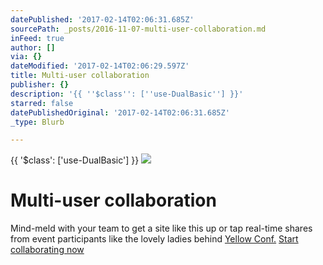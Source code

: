 ```yaml
---
datePublished: '2017-02-14T02:06:31.685Z'
sourcePath: _posts/2016-11-07-multi-user-collaboration.md
inFeed: true
author: []
via: {}
dateModified: '2017-02-14T02:06:29.597Z'
title: Multi-user collaboration
publisher: {}
description: '{{ ''$class'': [''use-DualBasic''] }}'
starred: false
datePublishedOriginal: '2017-02-14T02:06:31.685Z'
_type: Blurb

---
```

{{ '$class': \['use-DualBasic'\] }}
![](https://the-grid-user-content.s3-us-west-2.amazonaws.com/8fb11765-80d9-4e7e-8c79-020d052d75e4.jpg)

# Multi-user collaboration

Mind-meld with your team to get a site like this up or tap real-time shares from event participants like the lovely ladies behind [Yellow Conf.][0]
[Start collaborating now][1]

[0]: http://yellow.community/
[1]: https://play.google.com/store/apps/details?id=io.thegrid.app&hl=en